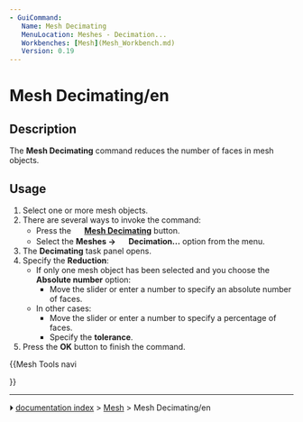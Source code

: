 ```yaml
---
- GuiCommand:
   Name: Mesh Decimating
   MenuLocation: Meshes - Decimation...
   Workbenches: [Mesh](Mesh_Workbench.md)
   Version: 0.19
---
```


# Mesh Decimating/en

## Description

The **Mesh Decimating** command reduces the number of faces in mesh objects.

## Usage

1.  Select one or more mesh objects.
2.  There are several ways to invoke the command:
    -   Press the **<img src="images/Mesh_Decimating.svg" width=16px> [Mesh Decimating](Mesh_Decimating.md)** button.
    -   Select the **Meshes → <img src="images/Mesh_Decimating.svg" width=16px> Decimation...** option from the menu.
3.  The **Decimating** task panel opens.
4.  Specify the **Reduction**:
    -   If only one mesh object has been selected and you choose the **Absolute number** option:
        -   Move the slider or enter a number to specify an absolute number of faces.
    -   In other cases:
        -   Move the slider or enter a number to specify a percentage of faces.
        -   Specify the **tolerance**.
5.  Press the **OK** button to finish the command.





{{Mesh Tools navi

}}



---
⏵ [documentation index](../README.md) > [Mesh](Mesh_Workbench.md) > Mesh Decimating/en
